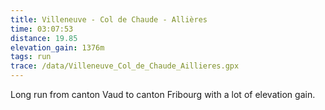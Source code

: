 ```yaml
---
title: Villeneuve - Col de Chaude - Allières
time: 03:07:53
distance: 19.85
elevation_gain: 1376m
tags: run
trace: /data/Villeneuve_Col_de_Chaude_Aillieres.gpx
---
```


Long run from canton Vaud to canton Fribourg with a lot of elevation gain.
